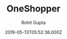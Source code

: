---
title: OneShopper
github: https://github.com/rohitguptab/OneShopper
demo: https://oneshopper.netlify.app/
author: Rohit Gupta
ssg:
  - Gatsby
cms:
  - Markdown
date: 2019-05-13T05:52:36.000Z
description: This is repository create for Ecommerce site With Gatsby js
draft: true
publish_date: '2019-05-13T05:52:36Z'
update_date: '2020-08-14T03:47:37Z'
github_star: 87
github_fork: 59
---